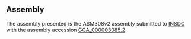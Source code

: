 

Assembly
--------

The assembly presented is the ASM308v2 assembly submitted to
[INSDC](http://www.insdc.org) with the assembly accession
[GCA\_000003085.2](http://www.ebi.ac.uk/ena/data/view/GCA_000003085.2).
